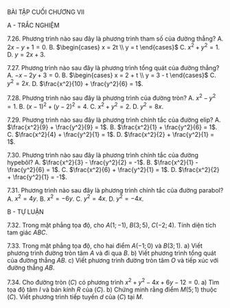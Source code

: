 BÀI TẬP CUỐI CHƯƠNG VII

A - TRẮC NGHIỆM

7.26. Phương trình nào sau đây là phương trình tham số của đường thẳng?
A. $2x - y + 1 = 0$.
B. $\begin{cases} x = 2t \\ y = t \end{cases}$
C. $x^2 + y^2 = 1$.
D. $y = 2x + 3$.

7.27. Phương trình nào sau đây là phương trình tổng quát của đường thẳng?
A. $-x - 2y + 3 = 0$.
B. $\begin{cases} x = 2 + t \\ y = 3 - t \end{cases}$
C. $y^2 = 2x$.
D. $\frac{x^2}{10} + \frac{y^2}{6} = 1$.

7.28. Phương trình nào sau đây là phương trình của đường tròn?
A. $x^2 - y^2 = 1$.
B. $(x - 1)^2 + (y - 2)^2 = 4$.
C. $x^2 + y^2 = 2$.
D. $y^2 = 8x$.

7.29. Phương trình nào sau đây là phương trình chính tắc của đường elip?
A. $\frac{x^2}{9} + \frac{y^2}{9} = 1$.
B. $\frac{x^2}{1} + \frac{y^2}{6} = 1$.
C. $\frac{x^2}{4} + \frac{y^2}{1} = 1$.
D. $\frac{x^2}{2} + \frac{y^2}{1} = 1$.

7.30. Phương trình nào sau đây là phương trình chính tắc của đường hypebôl?
A. $\frac{x^2}{3} - \frac{y^2}{2} = -1$.
B. $\frac{x^2}{1} - \frac{y^2}{6} = 1$.
C. $\frac{x^2}{6} + \frac{y^2}{1} = 1$.
D. $\frac{x^2}{2} + \frac{y^2}{1} = -1$.

7.31. Phương trình nào sau đây là phương trình chính tắc của đường parabol?
A. $x^2 = 4y$.
B. $x^2 = -6y$.
C. $y^2 = 4x$.
D. $y^2 = -4x$.

B - TỰ LUẬN

7.32. Trong mặt phẳng tọa độ, cho $A(1; -1)$, $B(3; 5)$, $C(-2; 4)$. Tính diện tích tam giác $ABC$.

7.33. Trong mặt phẳng tọa độ, cho hai điểm $A(-1; 0)$ và $B(3; 1)$.
a) Viết phương trình đường tròn tâm $A$ và đi qua $B$.
b) Viết phương trình tổng quát của đường thẳng $AB$.
c) Viết phương trình đường tròn tâm $O$ và tiếp xúc với đường thẳng $AB$.

7.34. Cho đường tròn $(C)$ có phương trình $x^2 + y^2 - 4x + 6y - 12 = 0$.
a) Tìm tọa độ tâm $I$ và bán kính $R$ của $(C)$.
b) Chứng minh rằng điểm $M(5; 1)$ thuộc $(C)$. Viết phương trình tiếp tuyến $d$ của $(C)$ tại $M$.